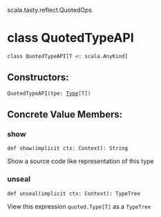 scala.tasty.reflect.QuotedOps
# class QuotedTypeAPI

<pre><code class="language-scala" >class QuotedTypeAPI[T <: scala.AnyKind]</pre></code>
## Constructors:
<pre><code class="language-scala" >QuotedTypeAPI(tpe: <a href="../../../quoted/Type.md">Type</a>[T])</pre></code>

## Concrete Value Members:
### show
<pre><code class="language-scala" >def show(implicit ctx: Context): String</pre></code>
Show a source code like representation of this type

### unseal
<pre><code class="language-scala" >def unseal(implicit ctx: Context): TypeTree</pre></code>
View this expression `quoted.Type[T]` as a `TypeTree`

